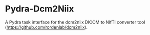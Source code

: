 # Pydra-Dcm2Niix

A Pydra task interface for the dcm2niix DICOM to NIfTI converter tool (https://github.com/rordenlab/dcm2niix).
